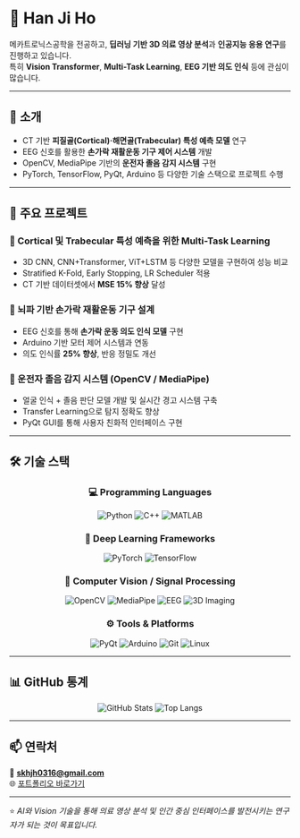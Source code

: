 # 👋 Han Ji Ho
메카트로닉스공학을 전공하고, **딥러닝 기반 3D 의료 영상 분석**과 **인공지능 응용 연구**를 진행하고 있습니다.  
특히 **Vision Transformer**, **Multi-Task Learning**, **EEG 기반 의도 인식** 등에 관심이 많습니다.  

---

## 🧠 소개
- CT 기반 **피질골(Cortical)·해면골(Trabecular) 특성 예측 모델** 연구  
- EEG 신호를 활용한 **손가락 재활운동 기구 제어 시스템** 개발  
- OpenCV, MediaPipe 기반의 **운전자 졸음 감지 시스템** 구현  
- PyTorch, TensorFlow, PyQt, Arduino 등 다양한 기술 스택으로 프로젝트 수행  

---

## 🚀 주요 프로젝트

### 🦴 Cortical 및 Trabecular 특성 예측을 위한 Multi-Task Learning  
- 3D CNN, CNN+Transformer, ViT+LSTM 등 다양한 모델을 구현하여 성능 비교  
- Stratified K-Fold, Early Stopping, LR Scheduler 적용  
- CT 기반 데이터셋에서 **MSE 15% 향상** 달성  

### 🧠 뇌파 기반 손가락 재활운동 기구 설계  
- EEG 신호를 통해 **손가락 운동 의도 인식 모델** 구현  
- Arduino 기반 모터 제어 시스템과 연동  
- 의도 인식률 **25% 향상**, 반응 정밀도 개선  

### 🚗 운전자 졸음 감지 시스템 (OpenCV / MediaPipe)  
- 얼굴 인식 + 졸음 판단 모델 개발 및 실시간 경고 시스템 구축  
- Transfer Learning으로 탐지 정확도 향상  
- PyQt GUI를 통해 사용자 친화적 인터페이스 구현  

---

## 🛠️ 기술 스택

<div align="center">

### 💻 Programming Languages  
![Python](https://img.shields.io/badge/Python-3776AB?style=for-the-badge&logo=python&logoColor=white)
![C++](https://img.shields.io/badge/C++-00599C?style=for-the-badge&logo=cplusplus&logoColor=white)
![MATLAB](https://img.shields.io/badge/MATLAB-0076A8?style=for-the-badge&logo=mathworks&logoColor=white)

### 🤖 Deep Learning Frameworks  
![PyTorch](https://img.shields.io/badge/PyTorch-EE4C2C?style=for-the-badge&logo=pytorch&logoColor=white)
![TensorFlow](https://img.shields.io/badge/TensorFlow-FF6F00?style=for-the-badge&logo=tensorflow&logoColor=white)

### 🧩 Computer Vision / Signal Processing  
![OpenCV](https://img.shields.io/badge/OpenCV-5C3EE8?style=for-the-badge&logo=opencv&logoColor=white)
![MediaPipe](https://img.shields.io/badge/MediaPipe-4285F4?style=for-the-badge&logo=google&logoColor=white)
![EEG](https://img.shields.io/badge/EEG%20Signal-009688?style=for-the-badge)
![3D Imaging](https://img.shields.io/badge/3D%20Image%20Processing-673AB7?style=for-the-badge)

### ⚙️ Tools & Platforms  
![PyQt](https://img.shields.io/badge/PyQt-41CD52?style=for-the-badge&logo=qt&logoColor=white)
![Arduino](https://img.shields.io/badge/Arduino-00979D?style=for-the-badge&logo=arduino&logoColor=white)
![Git](https://img.shields.io/badge/Git-F05032?style=for-the-badge&logo=git&logoColor=white)
![Linux](https://img.shields.io/badge/Linux-FCC624?style=for-the-badge&logo=linux&logoColor=black)

</div>

---

## 📊 GitHub 통계

<div align="center">

![GitHub Stats](https://github-readme-stats.vercel.app/api?username=jiho-han&show_icons=true&theme=tokyonight)
![Top Langs](https://github-readme-stats.vercel.app/api/top-langs/?username=jiho-han&layout=compact&theme=tokyonight)

</div>

---

## 📫 연락처  
📧 **skhjh0316@gmail.com**  
🌐 [포트폴리오 바로가기](https://hanjiho.journoportfolio.com/)  

---

⭐️ *AI와 Vision 기술을 통해 의료 영상 분석 및 인간 중심 인터페이스를 발전시키는 연구자가 되는 것이 목표입니다.*
